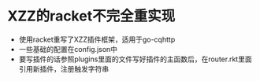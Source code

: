 # XZZ的racket不完全重实现

- 使用racket重写了XZZ插件框架，适用于go-cqhttp
- 一些基础的配置在config.json中
- 要写插件的话参照plugins里面的文件写好插件的主函数后，在router.rkt里面引用新插件，注册触发字符串
